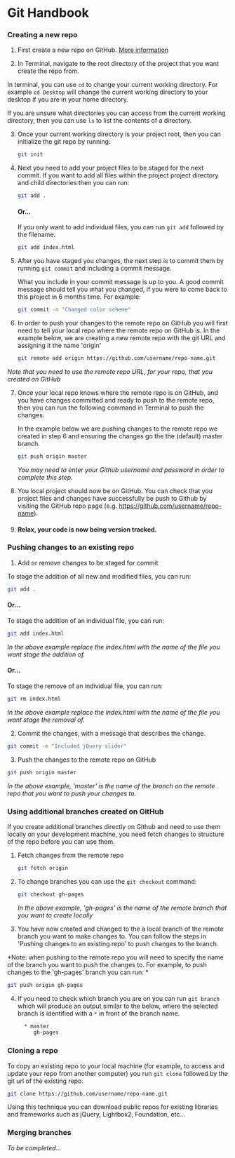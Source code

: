 # Git Handbook

### Creating a new repo
1. First create a new repo on GitHub. [More information](https://help.github.com/articles/create-a-repo)

2. In Terminal, navigate to the root directory of the project that you want create the repo from. 
    
  In terminal, you can use `cd` to change your current working directory. For example `cd Desktop` will change the current working directory to your desktop if you are in your home directory. 
    
  If you are unsure what directories you can access from the current working directory, then you can use `ls` to list the contents of a directory.

3. Once your current working directory is your project root, then you can initialize the git repo by running: 
	```sh
	git init
	```

4. Next you need to add your project files to be staged for the next commit. If you want to add all files within the project project directory and child directories then you can run:
	```sh
	git add .
	```
	#### Or...
	If you only want to add individual files, you can run `git add` followed by the filename. 
	```sh
	git add index.html
	```

5. After you have staged you changes, the next step is to commit them by running `git commit` and including a commit message. 

	What you include in your commit message is up to you. A good commit message should tell you what you changed, if you were to come back to this project in 6 months time. For example:
	```sh
	git commit -m "Changed color scheme"
	```

6. In order to push your changes to the remote repo on GitHub you will first need to tell your local repo where the remote repo on GitHub is. In the example below, we are creating a new remote repo with the git URL and assigning it the name 'origin'
	```sh
	git remote add origin https://github.com/username/repo-name.git
	```
  *Note that you need to use the remote repo URL, for your repo, that you created on GitHub*

7. Once your local repo knows where the remote repo is on GitHub, and you have changes committed and ready to push to the remote repo, then you can run the following command in Terminal to push the changes. 
  
	In the example below we are pushing changes to the remote repo we created in step 6 and ensuring the changes go the the (default) master branch.
	```sh
	git push origin master
	```
	*You may need to enter your Github username and password in order to complete this step.*

8. You local project should now be on GitHub. You can check that you project files and changes have successfully be push to Github by visiting the GitHub repo page (e.g. https://github.com/username/repo-name). 

9. #### Relax, your code is now being version tracked.

### Pushing changes to an existing repo
1. Add or remove changes to be staged for commit

  To stage the addition of all new and modified files, you can run:
  ```sh
  git add .
  ```
  #### Or...
  To stage the addition of an individual file, you can run:
  ```sh
  git add index.html
  ```
  *In the above example replace the index.html with the name of the file you want stage the addition of.*
  #### Or...
  To stage the remove of an individual file, you can run:
  ```sh
  git rm index.html
  ``` 
  *In the above example replace the index.html with the name of the file you want stage the removal of.*
  
2. Commit the changes, with a message that describes the change.
  ```sh
  git commit -m "Included jQuery slider"
  ```

3. Push the changes to the remote repo on GitHub
  ```sh
  git push origin master
  ```
  *In the above example, 'master' is the name of the branch on the remote repo that you want to push your changes to.*

### Using additional branches created on GitHub
If you create additional branches directly on Github and need to use them locally on your development machine, you need fetch changes to structure of the repo before you can use them.

1. Fetch changes from the remote repo
	```sh
	git fetch origin
	```

2. To change branches you can use the `git checkout` command:
	```sh
	git checkout gh-pages
	```
	*In the above example, 'gh-pages' is the name of the remote branch that you want to create locally*

3. You have now created and changed to the a local branch of the remote branch you want to make changes to. You can follow the steps in 'Pushing changes to an existing repo' to push changes to the branch.

  *Note: when pushing to the remote repo you will need to specify the name of the branch you want to push the changes to. For example, to push changes to the 'gh-pages' branch you can run: *
  ```sh
  git push origin gh-pages
  ```

4. If you need to check which branch you are on you can run `git branch` which will produce an output similar to the below, where the selected branch is identified with a `*` in front of the branch name.
	```sh
	  * master
	     gh-pages
	```

### Cloning a repo
To copy an existing repo to your local machine (for example, to access and update your repo from another computer) you run `git clone` followed by the git url of the existing repo.

```sh
git clone https://github.com/username/repo-name.git
```

Using this technique you can download public repos for existing libraries and frameworks such as jQuery, Lightbox2, Foundation, etc...

### Merging branches
*To be completed...*